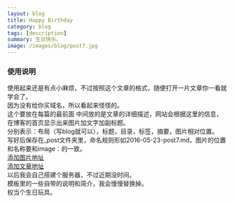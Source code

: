 ```yaml
---
layout: blog
title: Happy Birthday 
category: blog
tags: [description]  
summary: 生日快乐。
image: /images/blog/post7.jpg
---
```


### 使用说明   

使用起来还是有点小麻烦，不过按照这个文章的格式，随便打开一片文章你一看就学会了。  
因为没有给你买域名，所以看起来怪怪的。  
这个要放在每篇的最前面 中间放的是文章的详细描述，网站会根据这里的信息，在博客的首页显示出来图片加文字加副标题。  
分别表示：布局（写blog就可以），标题，目录，标签，摘要，图片相对位置。  
写好后保存在_post文件夹里，命名规则形如2016-05-23-post7.md，图片的位置和名称要和image：的一致。   
[添加图片地址](https://github.com/LLLsyCom/lllsycom.github.io/tree/master/images/blog)  
[添加文章地址](https://github.com/LLLsyCom/lllsycom.github.io/tree/master/_posts)  
以后我会自己搭建个服务器，不过近期没时间。  
模板里的一些自带的说明和简介，我会慢慢替换掉。  
权当个生日玩具。  
